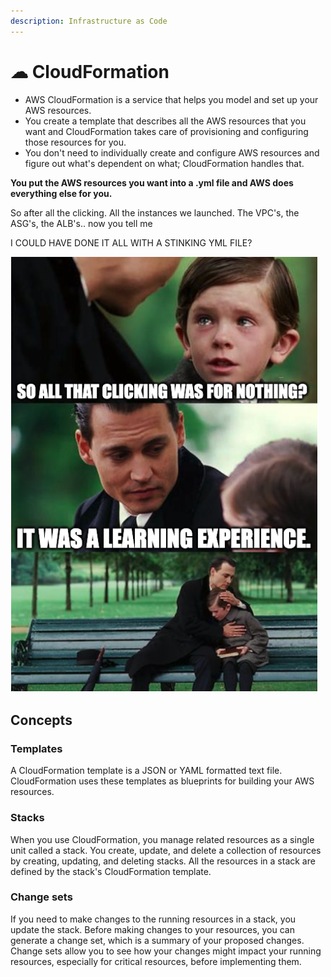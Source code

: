 ```yaml
---
description: Infrastructure as Code
---
```


# ☁ CloudFormation

* AWS CloudFormation is a service that helps you model and set up your AWS resources.&#x20;
* You create a template that describes all the AWS resources that you want and CloudFormation takes care of provisioning and configuring those resources for you.&#x20;
* You don't need to individually create and configure AWS resources and figure out what's dependent on what; CloudFormation handles that.

**You put the AWS resources you want into a .yml file and AWS does everything else for you.**

So after all the clicking. All the instances we launched. The VPC's, the ASG's, the ALB's.. now you tell me&#x20;

I COULD HAVE DONE IT ALL WITH A STINKING YML FILE?

![Life's hard.](<../../.gitbook/assets/image (403).png>)

## Concepts

### Templates

A CloudFormation template is a JSON or YAML formatted text file. CloudFormation uses these templates as blueprints for building your AWS resources.

### Stacks

When you use CloudFormation, you manage related resources as a single unit called a stack. You create, update, and delete a collection of resources by creating, updating, and deleting stacks. All the resources in a stack are defined by the stack's CloudFormation template.

### Change sets

If you need to make changes to the running resources in a stack, you update the stack. Before making changes to your resources, you can generate a change set, which is a summary of your proposed changes. Change sets allow you to see how your changes might impact your running resources, especially for critical resources, before implementing them.
